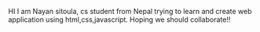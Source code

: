 HI I am Nayan sitoula, cs student from Nepal trying to learn and create web application using html,css,javascript.
Hoping we should collaborate!!
<!---
nayansitoula678/nayansitoula678 is a ✨ special ✨ repository because its `README.md` (this file) appears on your GitHub profile.
You can click the Preview link to take a look at your changes.
--->
